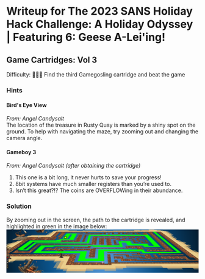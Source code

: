 # Writeup for The 2023 SANS Holiday Hack Challenge: A Holiday Odyssey \| Featuring 6: Geese A-Lei'ing!
## Game Cartridges: Vol 3
Difficulty: :christmas_tree::christmas_tree::christmas_tree:
Find the third Gamegosling cartridge and beat the game

### Hints
#### Bird's Eye View
*From: Angel Candysalt*  
The location of the treasure in Rusty Quay is marked by a shiny spot on the ground. To help with navigating the maze, try zooming out and changing the camera angle.
#### Gameboy 3
*From: Angel Candysalt (after obtaining the cartridge)*  
1) This one is a bit long, it never hurts to save your progress! 
2) 8bit systems have much smaller registers than you’re used to. 
3) Isn’t this great?!? The coins are OVERFLOWing in their abundance.

### Solution
By zooming out in the screen, the path to the cartridge is revealed, and highlighted in green in the image
below:
![maze](imgs/maze.png)